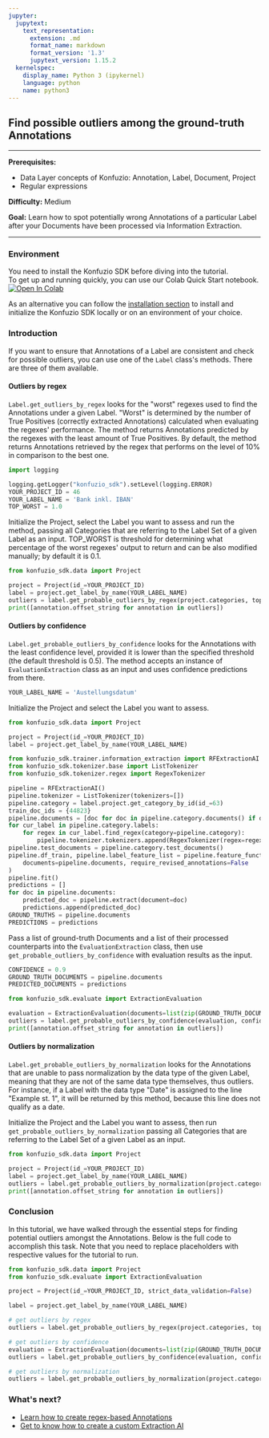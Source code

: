 ```yaml
---
jupyter:
  jupytext:
    text_representation:
      extension: .md
      format_name: markdown
      format_version: '1.3'
      jupytext_version: 1.15.2
  kernelspec:
    display_name: Python 3 (ipykernel)
    language: python
    name: python3
---
```


## Find possible outliers among the ground-truth Annotations

---

**Prerequisites:**

- Data Layer concepts of Konfuzio: Annotation, Label, Document, Project
- Regular expressions

**Difficulty:** Medium

**Goal:** Learn how to spot potentially wrong Annotations of a particular Label after your Documents have been processed via Information Extraction.

---

### Environment
You need to install the Konfuzio SDK before diving into the tutorial. \
To get up and running quickly, you can use our Colab Quick Start notebook. \
<a href="https://colab.research.google.com/github/konfuzio-ai/konfuzio-sdk/blob/master/notebooks/Get_started_with_the_Konfuzio_SDK.ipynb" target="_parent"><img src="https://colab.research.google.com/assets/colab-badge.svg" alt="Open In Colab"/></a>

As an alternative you can follow the [installation section](../get_started.html#install-sdk) to install and initialize the Konfuzio SDK locally or on an environment of your choice.

### Introduction

If you want to ensure that Annotations of a Label are consistent and check for possible outliers, you can use one of the `Label` class's methods. There are three of them available.

#### Outliers by regex

`Label.get_outliers_by_regex` looks for the "worst" regexes used to find the Annotations under a given Label. "Worst" is determined by
the number of True Positives (correctly extracted Annotations) calculated when evaluating the regexes' performance. The method returns Annotations predicted by the regexes with the least amount of True Positives. By default, the method returns Annotations retrieved by the regex that performs on the level of 10% in comparison to the best one.

```python editable=true slideshow={"slide_type": ""} tags=["remove-cell"]
import logging

logging.getLogger("konfuzio_sdk").setLevel(logging.ERROR)
YOUR_PROJECT_ID = 46
YOUR_LABEL_NAME = 'Bank inkl. IBAN'
TOP_WORST = 1.0
```

Initialize the Project, select the Label you want to assess and run the method, passing all Categories that are referring to the Label Set of a given Label as an input. TOP_WORST is threshold for determining what percentage of the worst regexes' output to return and can be also modified manually; by default it is 0.1.

```python editable=true slideshow={"slide_type": ""} vscode={"languageId": "plaintext"}
from konfuzio_sdk.data import Project

project = Project(id_=YOUR_PROJECT_ID)
label = project.get_label_by_name(YOUR_LABEL_NAME)
outliers = label.get_probable_outliers_by_regex(project.categories, top_worst_percentage=TOP_WORST)
print([annotation.offset_string for annotation in outliers])
```

#### Outliers by confidence

`Label.get_probable_outliers_by_confidence` looks for the Annotations with the least confidence level, provided it is lower
than the specified threshold (the default threshold is 0.5). The method accepts an instance of `EvaluationExtraction` class as an input and uses confidence predictions from there.

```python editable=true slideshow={"slide_type": ""} tags=["remove-cell"]
YOUR_LABEL_NAME = 'Austellungsdatum'
```

Initialize the Project and select the Label you want to assess.

```python editable=true slideshow={"slide_type": ""}
from konfuzio_sdk.data import Project

project = Project(id_=YOUR_PROJECT_ID)
label = project.get_label_by_name(YOUR_LABEL_NAME)
```

```python editable=true slideshow={"slide_type": ""} tags=["remove-cell"]
from konfuzio_sdk.trainer.information_extraction import RFExtractionAI
from konfuzio_sdk.tokenizer.base import ListTokenizer
from konfuzio_sdk.tokenizer.regex import RegexTokenizer

pipeline = RFExtractionAI()
pipeline.tokenizer = ListTokenizer(tokenizers=[])
pipeline.category = label.project.get_category_by_id(id_=63)
train_doc_ids = {44823}
pipeline.documents = [doc for doc in pipeline.category.documents() if doc.id_ in train_doc_ids]
for cur_label in pipeline.category.labels:
    for regex in cur_label.find_regex(category=pipeline.category):
        pipeline.tokenizer.tokenizers.append(RegexTokenizer(regex=regex))
pipeline.test_documents = pipeline.category.test_documents()
pipeline.df_train, pipeline.label_feature_list = pipeline.feature_function(
    documents=pipeline.documents, require_revised_annotations=False
)
pipeline.fit()
predictions = []
for doc in pipeline.documents:
    predicted_doc = pipeline.extract(document=doc)
    predictions.append(predicted_doc)
GROUND_TRUTHS = pipeline.documents
PREDICTIONS = predictions
```

Pass a list of ground-truth Documents and a list of their processed counterparts into the `EvaluationExtraction` class, then use `get_probable_outliers_by_confidence` with evaluation results as the input.

```python editable=true slideshow={"slide_type": ""} tags=["remove-cell"]
CONFIDENCE = 0.9
GROUND_TRUTH_DOCUMENTS = pipeline.documents
PREDICTED_DOCUMENTS = predictions
```

```python editable=true slideshow={"slide_type": ""} tags=["remove-output"]
from konfuzio_sdk.evaluate import ExtractionEvaluation

evaluation = ExtractionEvaluation(documents=list(zip(GROUND_TRUTH_DOCUMENTS, PREDICTED_DOCUMENTS)), strict=False)
outliers = label.get_probable_outliers_by_confidence(evaluation, confidence=CONFIDENCE)
print([annotation.offset_string for annotation in outliers])
```

#### Outliers by normalization

`Label.get_probable_outliers_by_normalization` looks for the Annotations that are unable to pass normalization by the data
type of the given Label, meaning that they are not of the same data type themselves, thus outliers. For instance, if a Label with the data type "Date" is assigned to the line "Example st. 1", it will be returned by this method, because this line does not qualify as a date.

Initialize the Project and the Label you want to assess, then run `get_probable_outliers_by_normalization` passing all Categories that are referring to the Label Set of a given Label as an input.
<!-- #endregion -->

```python editable=true slideshow={"slide_type": ""}
from konfuzio_sdk.data import Project

project = Project(id_=YOUR_PROJECT_ID)
label = project.get_label_by_name(YOUR_LABEL_NAME)
outliers = label.get_probable_outliers_by_normalization(project.categories)
print([annotation.offset_string for annotation in outliers])
```

### Conclusion
In this tutorial, we have walked through the essential steps for finding potential outliers amongst the Annotations. Below is the full code to accomplish this task.
Note that you need to replace placeholders with respective values for the tutorial to run.

```python editable=true slideshow={"slide_type": ""} tags=["skip-execution", "nbval-skip"] vscode={"languageId": "plaintext"}
from konfuzio_sdk.data import Project
from konfuzio_sdk.evaluate import ExtractionEvaluation

project = Project(id_=YOUR_PROJECT_ID, strict_data_validation=False)

label = project.get_label_by_name(YOUR_LABEL_NAME)

# get outliers by regex
outliers = label.get_probable_outliers_by_regex(project.categories, top_worst_percentage=TOP_WORST)

# get outliers by confidence
evaluation = ExtractionEvaluation(documents=list(zip(GROUND_TRUTH_DOCUMENTS, PREDICTED_DOCUMENTS)), strict=False)
outliers = label.get_probable_outliers_by_confidence(evaluation, confidence=CONFIDENCE)

# get outliers by normalization
outliers = label.get_probable_outliers_by_normalization(project.categories)
```

### What's next?

- [Learn how to create regex-based Annotations](https://dev.konfuzio.com/sdk/tutorials/regex_based_annotations/index.html)
- [Get to know how to create a custom Extraction AI](https://dev.konfuzio.com/sdk/tutorials/information_extraction/index.html#train-a-custom-date-extraction-ai)

